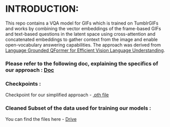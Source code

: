# INTRODUCTION:

This repo contains a VQA model for GIFs which is trained on TumblrGIFs and works by combining the vector embeddings of the
frame-based GIFs and text-based questions in the latent space using cross-attention and
concatenated embeddings to gather context from the image and enable open-vocabulary answering
capabilities. The approach was derived from [Language Grounded QFormer for Efficient Vision
Language Understanding](https://arxiv.org/abs/2311.07449).


### Please refer to the following doc, explaining the specifics of our approach : [Doc](https://docs.google.com/document/d/1RxgUW35KJQMzxtZ6Lz23PAbrw2bQ0urFREZJ1bNo36U/edit#heading=h.r0bqbf534ck6)


### Checkpoints : 
Checkpoint for our simplified approach - [.pth file](https://drive.google.com/drive/folders/1B98OhtwihrwgGPwS3sZEcqywHfuuUbp-?usp=sharing)

### Cleaned Subset of the data used for training our models : 
You can find the files here - [Drive](https://drive.google.com/drive/folders/1IxC5W9J7_zfRUnd6E8vjWj-Ge6EpOfis?usp=drive_link)




